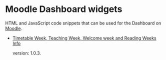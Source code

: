 # Moodle Dashboard widgets

HTML and JavaScript code snippets that can be used for the Dashboard on [Moodle](https://moodle.org).

- [Timetable Week, Teaching Week, Welcome week and Reading Weeks Info](dashboard/timetableweek/timetableweek.html)

    version: 1.0.3.
